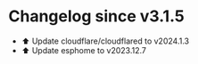 # Changelog since v3.1.5
- ⬆️ Update cloudflare/cloudflared to v2024.1.3 
- ⬆️ Update esphome to v2023.12.7 
